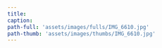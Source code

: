 ```yaml
---
title:
caption:
path-full: 'assets/images/fulls/IMG_6610.jpg'
path-thumb: 'assets/images/thumbs/IMG_6610.jpg'
---
```

